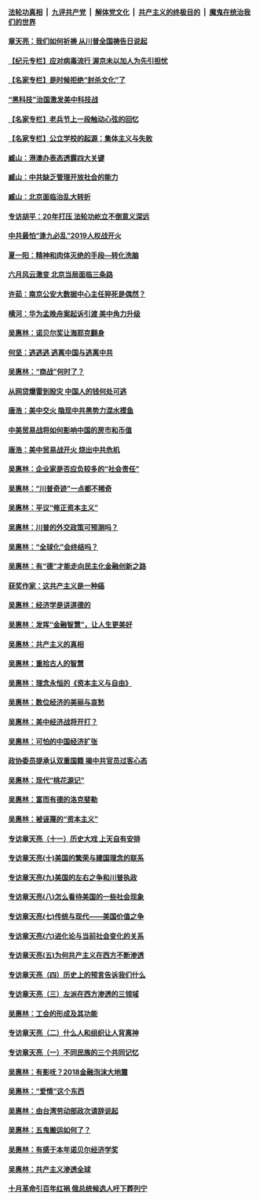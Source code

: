 

####  [法轮功真相](../../../../basic/blob/master/README.md?t=06210902) &nbsp;|&nbsp; [九评共产党](../../../../9ping.md/blob/master/README.md?t=06210902) &nbsp;|&nbsp; [解体党文化](../../../../jtdwh.md/blob/master/README.md?t=06210902)  &nbsp;|&nbsp; [共产主义的终极目的](../../../../gczydzjmd.md/blob/master/README.md?t=06210902) &nbsp;|&nbsp; [魔鬼在统治我们的世界](../../../../mgztzwmdsj.md/blob/master/README.md?t=06210902) 

#### [章天亮：我们如何祈祷 从川普全国祷告日说起](../pages/nsc423/n11944627.md?t=06210902) 

#### [【纪元专栏】应对病毒流行 渥京未以加人为先引担忧](../pages/nsc423/n11875714.md?t=06210902) 

#### [【名家专栏】是时候拒绝“封杀文化”了](../pages/nsc423/n11814093.md?t=06210902) 

#### [“黑科技”治国激发美中科技战](../pages/nsc423/n11638056.md?t=06210902) 

#### [【名家专栏】老兵节上一段触动心弦的回忆](../pages/nsc423/n11646016.md?t=06210902) 

#### [【名家专栏】公立学校的起源：集体主义与失败](../pages/nsc423/n11601833.md?t=06210902) 

#### [臧山：港澳办表态透露四大关键](../pages/nsc423/n11421628.md?t=06210902) 

#### [臧山：中共缺乏管理开放社会的能力](../pages/nsc423/n11407457.md?t=06210902) 

#### [臧山：北京面临治乱大转折](../pages/nsc423/n11406895.md?t=06210902) 

#### [专访胡平：20年打压 法轮功屹立不倒意义深远](../pages/nsc423/n11398800.md?t=06210902) 

#### [中共最怕“逢九必乱”2019人权战开火](../pages/nsc423/n11385248.md?t=06210902) 

#### [夏一阳：精神和肉体灭绝的手段—转化洗脑](../pages/nsc423/n11368250.md?t=06210902) 

#### [六月风云激变 北京当局面临三条路](../pages/nsc423/n11313668.md?t=06210902) 

#### [许茹：南京公安大数据中心主任猝死是偶然？](../pages/nsc423/n11064744.md?t=06210902) 

#### [横河：华为孟晚舟案起诉引渡 美中角力升级](../pages/nsc423/n11027230.md?t=06210902) 

#### [吴惠林：诺贝尔奖让海耶克翻身](../pages/nsc423/n10890049.md?t=06210902) 

#### [何坚：逃逃逃 逃离中国与逃离中共](../pages/nsc423/n10592891.md?t=06210902) 

#### [吴惠林：“商战”何时了？](../pages/nsc423/n10573558.md?t=06210902) 

#### [从网贷爆雷到股灾 中国人的钱何处可逃](../pages/nsc423/n10572800.md?t=06210902) 

#### [唐浩：美中交火 隐现中共黑势力混水摸鱼](../pages/nsc423/n10544040.md?t=06210902) 

#### [中美贸易战将如何影响中国的房市和币值](../pages/nsc423/n10543697.md?t=06210902) 

#### [唐浩：美中贸易战开火 烧出中共危机](../pages/nsc423/n10540126.md?t=06210902) 

#### [吴惠林：企业家是否应负较多的“社会责任”](../pages/nsc423/n10535022.md?t=06210902) 

#### [吴惠林：“川普奇迹”一点都不稀奇](../pages/nsc423/n10512808.md?t=06210902) 

#### [吴惠林：平议“修正资本主义”](../pages/nsc423/n10495724.md?t=06210902) 

#### [吴惠林：川普的外交政策可预测吗？](../pages/nsc423/n10462387.md?t=06210902) 

#### [吴惠林：“全球化”会终结吗？](../pages/nsc423/n10452838.md?t=06210902) 

#### [吴惠林：有“德”才能走向民主化金融创新之路](../pages/nsc423/n10432292.md?t=06210902) 

#### [获奖作家：这共产主义是一种癌](../pages/nsc423/n10431541.md?t=06210902) 

#### [吴惠林：经济学是讲道德的](../pages/nsc423/n10398014.md?t=06210902) 

#### [吴惠林：发挥“金融智慧”，让人生更美好](../pages/nsc423/n10375019.md?t=06210902) 

#### [吴惠林：共产主义的真相](../pages/nsc423/n10351394.md?t=06210902) 

#### [吴惠林：重拾古人的智慧](../pages/nsc423/n10337691.md?t=06210902) 

#### [吴惠林：理念永恒的《资本主义与自由》](../pages/nsc423/n10316274.md?t=06210902) 

#### [吴惠林：数位经济的美丽与哀愁](../pages/nsc423/n10292946.md?t=06210902) 

#### [吴惠林：美中经济战将开打？](../pages/nsc423/n10258825.md?t=06210902) 

#### [吴惠林：可怕的中国经济扩张](../pages/nsc423/n10219147.md?t=06210902) 

#### [政协委员提承认双重国籍 揭中共官员过客心态](../pages/nsc423/n10208809.md?t=06210902) 

#### [吴惠林：现代“桃花源记”](../pages/nsc423/n10185234.md?t=06210902) 

#### [吴惠林：富而有德的洛克斐勒](../pages/nsc423/n10142264.md?t=06210902) 

#### [吴惠林：被诬蔑的“资本主义”](../pages/nsc423/n10124816.md?t=06210902) 

#### [专访章天亮（十一）历史大戏 上天自有安排](../pages/nsc423/n10094905.md?t=06210902) 

#### [专访章天亮(十)美国的繁荣与建国理念的联系](../pages/nsc423/n10094899.md?t=06210902) 

#### [专访章天亮(九)美国的左右之争和川普执政](../pages/nsc423/n10094889.md?t=06210902) 

#### [专访章天亮(八)怎么看待美国的一些社会现象](../pages/nsc423/n10094857.md?t=06210902) 

#### [专访章天亮(七)传统与现代——美国价值之争](../pages/nsc423/n10093140.md?t=06210902) 

#### [专访章天亮(六)进化论与当前社会变化的关系](../pages/nsc423/n10092036.md?t=06210902) 

#### [专访章天亮(五)为何共产主义在西方不断渗透](../pages/nsc423/n10083620.md?t=06210902) 

#### [专访章天亮（四）历史上的预言告诉我们什么](../pages/nsc423/n10083606.md?t=06210902) 

#### [专访章天亮（三）左派在西方渗透的三领域](../pages/nsc423/n10081115.md?t=06210902) 

#### [吴惠林：工会的形成及其功能](../pages/nsc423/n10080633.md?t=06210902) 

#### [专访章天亮（二）什么人和组织让人背离神](../pages/nsc423/n10076637.md?t=06210902) 

#### [专访章天亮（一）不同民族的三个共同记忆](../pages/nsc423/n10074188.md?t=06210902) 

#### [吴惠林：有影呒？2018金融泡沫大地震](../pages/nsc423/n10040534.md?t=06210902) 

#### [吴惠林：“爱情”这个东西](../pages/nsc423/n10019423.md?t=06210902) 

#### [吴惠林：由台湾劳动部政次请辞说起](../pages/nsc423/n9979679.md?t=06210902) 

#### [吴惠林：五鬼搬运如何了？](../pages/nsc423/n9925338.md?t=06210902) 

#### [吴惠林：有感于本年诺贝尔经济学奖](../pages/nsc423/n9871883.md?t=06210902) 

#### [吴惠林：共产主义渗透全球](../pages/nsc423/n9812748.md?t=06210902) 

#### [十月革命引百年红祸 俄总统候选人吁下葬列宁](../pages/nsc423/n9810182.md?t=06210902) 

